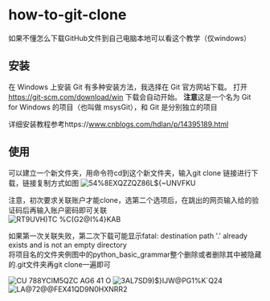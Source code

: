 # how-to-git-clone
如果不懂怎么下载GitHub文件到自己电脑本地可以看这个教学（仅windows）

## 安装
在 Windows 上安装 Git 有多种安装方法，我选择在 Git 官方网站下载。 
打开  https://git-scm.com/download/win 下载会自动开始。 
**注意**这是一个名为 Git for Windows 的项目（也叫做 msysGit），和 Git 是分别独立的项目

详细安装教程参考https://www.cnblogs.com/hdlan/p/14395189.html

## 使用
可以建立一个新文件夹，用命令符cd到这个新文件夹，输入git clone 链接进行下载，链接复制方式如图
![54%8EXQZZQZ86L${~UNVFKU](https://user-images.githubusercontent.com/88160269/137775146-fec07e0c-a9f8-4be6-8843-e672300d3bf4.png)

注意，初次要求关联账户才能clone，选第二个选项后，在跳出的网页输入给的验证码后再输入账户密码即可关联  
![RT9UVH)TC %C(G2@I%4}KAB](https://user-images.githubusercontent.com/88160269/137776876-d6b68ece-2662-47d2-89e7-a6b4cb04847a.png)

如果第一次关联失败，第二次下载可能显示fatal: destination path '.' already exists and is not an empty directory  
将项目名的文件夹例图中的python_basic_grammar整个删除或者删除其中被隐藏的.git文件夹再git clone一遍即可

![CU 788YCIM5QZC AG6 41 O](https://user-images.githubusercontent.com/88160269/137773178-5525907d-328c-4f89-8eee-d2b5943e0891.png)
![3AL7SD9)$}IJW@PG1%K`Q24](https://user-images.githubusercontent.com/88160269/137773183-a08d22ad-8973-4bd8-9ff7-5fc5c8a47bb0.png)
![LA@72@@FEX41QD9N0HXNRR2](https://user-images.githubusercontent.com/88160269/137773187-1456fb0a-9237-4e9e-8c03-44ec3c4c9344.png)
